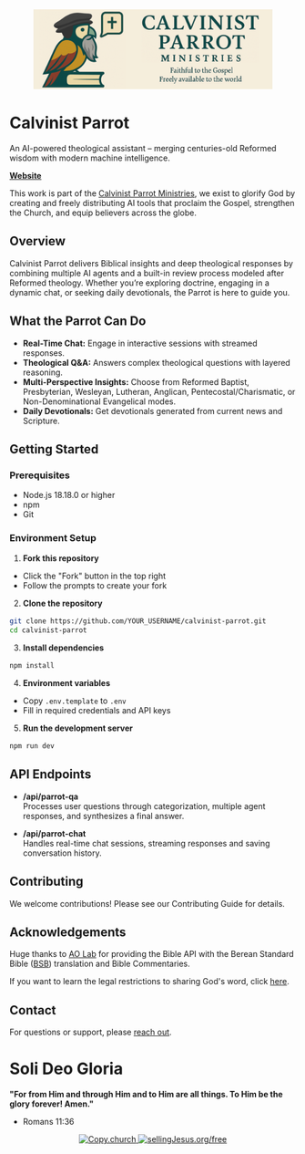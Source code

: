 <div align="center">
	<img src="./public/LogoForHeader.png" alt="Calvinist Parrot" height="140" />
</div>

# Calvinist Parrot

An AI-powered theological assistant – merging centuries-old Reformed wisdom with modern machine intelligence.

[**Website**](https://www.calvinistparrot.com/)

This work is part of the [Calvinist Parrot Ministries](https://www.calvinistparrotministries.org/), we exist to glorify God by creating and freely distributing AI tools that proclaim the Gospel, strengthen the Church, and equip believers across the globe.

## Overview

Calvinist Parrot delivers Biblical insights and deep theological responses by combining multiple AI agents and a built-in review process modeled after Reformed theology. Whether you’re exploring doctrine, engaging in a dynamic chat, or seeking daily devotionals, the Parrot is here to guide you.

## What the Parrot Can Do

- **Real-Time Chat:** Engage in interactive sessions with streamed responses.
- **Theological Q&A:** Answers complex theological questions with layered reasoning.
- **Multi-Perspective Insights:** Choose from Reformed Baptist, Presbyterian, Wesleyan, Lutheran, Anglican, Pentecostal/Charismatic, or Non-Denominational Evangelical modes.
- **Daily Devotionals:** Get devotionals generated from current news and Scripture.

## Getting Started

### Prerequisites
- Node.js 18.18.0 or higher
- npm
- Git

### Environment Setup

1. **Fork this repository**

- Click the "Fork" button in the top right
- Follow the prompts to create your fork

2. **Clone the repository**

```bash
git clone https://github.com/YOUR_USERNAME/calvinist-parrot.git
cd calvinist-parrot
```

3. **Install dependencies**

```bash
npm install
```

4. **Environment variables**

* Copy `.env.template` to `.env`
* Fill in required credentials and API keys

5. **Run the development server**

```bash
npm run dev
```

## API Endpoints

- **/api/parrot-qa**  
  Processes user questions through categorization, multiple agent responses, and synthesizes a final answer.

- **/api/parrot-chat**  
  Handles real-time chat sessions, streaming responses and saving conversation history.

<!-- - **/api/elaborate**  
  Provides follow-up detailed responses (elaboration) based on initial answers and commentary.

- **/api/devotional-generation**  
  Generates daily devotionals by combining news snippets with Scripture in a structured JSON format. -->

## Contributing
We welcome contributions! Please see our Contributing Guide for details.

## Acknowledgements
Huge thanks to [AO Lab](https://helloaolab.my.canva.site/) for providing the Bible API with the Berean Standard Bible ([BSB](https://berean.bible/)) translation and Bible Commentaries.

If you want to learn the legal restrictions to sharing God's word, click [here](https://copy.church/initiatives/bibles/).

## Contact
For questions or support, please [reach out](mailto:jesusmancilla@calvinistparrotministries.org).

# Soli Deo Gloria

**"For from Him and through Him and to Him are all things. To Him be the glory forever! Amen."**
- Romans 11:36

<div align="center">
  <a href="https://copy.church/explain/importance/">
    <img src="https://copy.church/badges/lcc_alt_pde.png" alt="Copy.church" height="100" />
  </a>
  <a href="https://sellingJesus.org/free">
    <img src="https://copy.church/badges/sj_standard_pd.png" alt="sellingJesus.org/free" height="100" />
  </a>
</div>